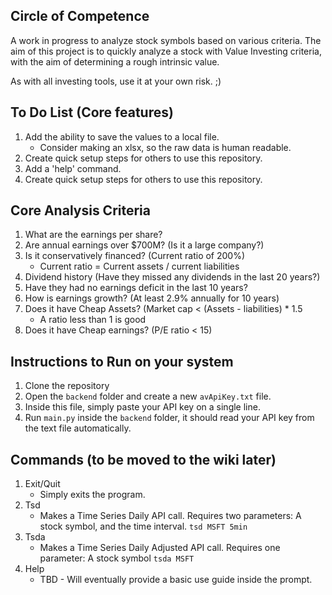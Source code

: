 ## Circle of Competence
A work in progress to analyze stock symbols based on various criteria.
The aim of this project is to quickly analyze a stock with Value Investing
criteria, with the aim of determining a rough intrinsic value.

As with all investing tools, use it at your own risk. ;)

## To Do List (Core features)
1. Add the ability to save the values to a local file.
    * Consider making an xlsx, so the raw data is human readable.
2. Create quick setup steps for others to use this repository.
3. Add a 'help' command.
4. Create quick setup steps for others to use this repository.

## Core Analysis Criteria
1. What are the earnings per share?
2. Are annual earnings over $700M? (Is it a large company?)
3. Is it conservatively financed? (Current ratio of 200%)
	* Current ratio = Current assets / current liabilities
4. Dividend history (Have they missed any dividends in the last 20 years?)
5. Have they had no earnings deficit in the last 10 years?
6. How is earnings growth? (At least 2.9% annually for 10 years)
7. Does it have Cheap Assets? (Market cap < (Assets - liabilities) * 1.5
	* A ratio less than 1 is good
8. Does it have Cheap earnings? (P/E ratio < 15)

## Instructions to Run on your system
1. Clone the repository
2. Open the `backend` folder and create a new `avApiKey.txt` file.
3. Inside this file, simply paste your API key on a single line.
4. Run `main.py` inside the `backend` folder, it should read your API key from the text file automatically.

## Commands (to be moved to the wiki later)
1. Exit/Quit
    * Simply exits the program.
2. Tsd
    * Makes a Time Series Daily API call. Requires two parameters:
    A stock symbol, and the time interval.
    `tsd MSFT 5min`
3. Tsda
    * Makes a Time Series Daily Adjusted API call. Requires one parameter:
    A stock symbol
    `tsda MSFT`
4. Help
    * TBD - Will eventually provide a basic use guide inside the prompt.